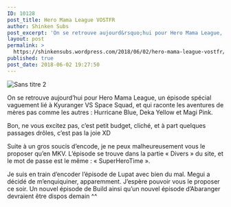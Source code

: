 ```yaml
---
ID: 10128
post_title: Hero Mama League VOSTFR
author: Shinken Subs
post_excerpt: 'On se retrouve aujourd&rsquo;hui pour Hero Mama League, un &eacute;pisode sp&eacute;cial vaguement li&eacute; &agrave; Kyuranger VS Space Squad, et qui raconte les aventures de m&egrave;res pas comme les autres : Hurricane Blue, Deka Yellow et Magi Pink. Bon, ne vous excitez pas, c&rsquo;est petit budget, clich&eacute;, et &agrave; part quelques passages dr&ocirc;les, c&rsquo;est pas la &hellip; <a href="https://shinkensubs.wordpress.com/2018/06/02/hero-mama-league-vostfr/">Continuer &agrave; lire ... <span> "Hero Mama League&nbsp;VOSTFR"</span></a>'
layout: post
permalink: >
  https://shinkensubs.wordpress.com/2018/06/02/hero-mama-league-vostfr/
published: true
post_date: 2018-06-02 19:27:50
---
```

<p><img data-attachment-id="2425" data-permalink="https://shinkensubs.wordpress.com/2018/06/02/hero-mama-league-vostfr/sans-titre-2-31/" data-orig-file="https://shinkensubs.files.wordpress.com/2018/06/sans-titre-2.jpg?w=840" data-orig-size="1056,589" data-comments-opened="1" data-image-meta="{&quot;aperture&quot;:&quot;0&quot;,&quot;credit&quot;:&quot;&quot;,&quot;camera&quot;:&quot;&quot;,&quot;caption&quot;:&quot;&quot;,&quot;created_timestamp&quot;:&quot;0&quot;,&quot;copyright&quot;:&quot;&quot;,&quot;focal_length&quot;:&quot;0&quot;,&quot;iso&quot;:&quot;0&quot;,&quot;shutter_speed&quot;:&quot;0&quot;,&quot;title&quot;:&quot;&quot;,&quot;orientation&quot;:&quot;0&quot;}" data-image-title="Sans titre 2" data-image-description="" data-medium-file="https://shinkensubs.files.wordpress.com/2018/06/sans-titre-2.jpg?w=840?w=300" data-large-file="https://shinkensubs.files.wordpress.com/2018/06/sans-titre-2.jpg?w=840?w=840" class="alignnone size-full wp-image-2425" src="https://shinkensubs.files.wordpress.com/2018/06/sans-titre-2.jpg?w=840" alt="Sans titre 2" srcset="https://united-subs.dearclouds.com/wp-content/uploads/2018/06/861ca30086b706690f7a6cdfb373c6ee.jpg 840w, https://shinkensubs.files.wordpress.com/2018/06/sans-titre-2.jpg?w=150 150w, https://shinkensubs.files.wordpress.com/2018/06/sans-titre-2.jpg?w=300 300w, https://shinkensubs.files.wordpress.com/2018/06/sans-titre-2.jpg?w=768 768w, https://shinkensubs.files.wordpress.com/2018/06/sans-titre-2.jpg?w=1024 1024w, https://shinkensubs.files.wordpress.com/2018/06/sans-titre-2.jpg 1056w" sizes="(max-width: 709px) 85vw, (max-width: 909px) 67vw, (max-width: 1362px) 62vw, 840px"   /></p>
<p><span id="more-2424"></span></p>
<p>On se retrouve aujourd&rsquo;hui pour Hero Mama League, un épisode spécial vaguement lié à Kyuranger VS Space Squad, et qui raconte les aventures de mères pas comme les autres : Hurricane Blue, Deka Yellow et Magi Pink.</p>
<p>Bon, ne vous excitez pas, c&rsquo;est petit budget, cliché, et à part quelques passages drôles, c&rsquo;est pas la joie XD</p>
<p>Suite à un gros soucis d&rsquo;encode, je ne peux malheureusement vous le proposer qu&rsquo;en MKV. L&rsquo;épisode se trouve dans la partie &laquo;&nbsp;Divers&nbsp;&raquo; du site, et le mot de passe est le même : &laquo;&nbsp;SuperHeroTime&nbsp;&raquo;.</p>
<p>Je suis en train d&rsquo;encoder l&rsquo;épisode de Lupat avec bien du mal. Megui a décidé de m&rsquo;enquiquiner, apparemment. J&rsquo;espère pouvoir vous le proposer ce soir. Un nouvel épisode de Build ainsi qu&rsquo;un nouvel épisode d&rsquo;Abaranger devraient être dispos demain ^^</p>
